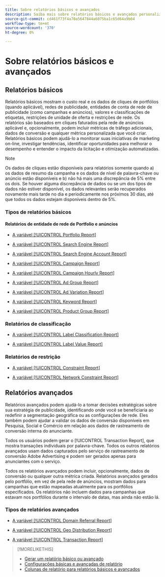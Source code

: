```yaml
---
title: Sobre relatórios básicos e avançados
description: Saiba mais sobre relatórios básicos e avançados personalizáveis.
source-git-commit: cd461f73f4a70a5647844a6075ba1c65d64a9b04
workflow-type: tm+mt
source-wordcount: '370'
ht-degree: 0%

---
```


# Sobre relatórios básicos e avançados

## Relatórios básicos

Relatórios básicos mostram o custo real e os dados de cliques de portfólios (quando aplicável), redes de publicidade, entidades de conta de rede de publicidade (como campanhas e anúncios), valores e classificações de etiquetas, restrições de unidade de oferta e restrições de rede. Os relatórios são baseados em cliques faturados pela rede de anúncios aplicável e, opcionalmente, podem incluir métricas de tráfego adicionais, dados de conversão e qualquer métrica personalizada que você criar. Relatórios básicos podem ajudá-lo a monitorar suas iniciativas de marketing on-line, investigar tendências, identificar oportunidades para melhorar o desempenho e entender o impacto da licitação e otimização automatizadas.

>[!NOTE]
>
>Os dados de cliques estão disponíveis para relatórios somente quando a) os dados de resumo da campanha e os dados de nível de palavra-chave ou anúncio estão disponíveis e b) não há mais uma discrepância de 5% entre os dois. Se houver alguma discrepância de dados ou se um dos tipos de dados não estiver disponível, os dados relevantes serão recuperados novamente mais tarde no dia e periodicamente nos próximos 30 dias, até que todos os dados estejam disponíveis dentro de 5%.

### Tipos de relatórios básicos

#### Relatórios de entidade de rede de Portfolio e anúncios

* [A variável [!UICONTROL Portfolio Report]](/help/search-social-commerce/reports/management/basic-advanced/portfolio-report.md)

* [A variável [!UICONTROL Search Engine Report]](/help/search-social-commerce/reports/management/basic-advanced/search-engine-report.md)

* [A variável [!UICONTROL Search Engine Account Report]](/help/search-social-commerce/reports/management/basic-advanced/search-engine-account-report.md)

* [A variável [!UICONTROL Campaign Report]](/help/search-social-commerce/reports/management/basic-advanced/campaign-report.md)

* [A variável [!UICONTROL Campaign Hourly Report]](/help/search-social-commerce/reports/management/basic-advanced/campaign-hourly-report.md)

* [A variável [!UICONTROL Ad Group Report]](/help/search-social-commerce/reports/management/basic-advanced/ad-group-report.md)

* [A variável [!UICONTROL Ad Variation Report]](/help/search-social-commerce/reports/management/basic-advanced/ad-variation-report.md)

* [A variável [!UICONTROL Keyword Report]](/help/search-social-commerce/reports/management/basic-advanced/keyword-report.md)

* [A variável [!UICONTROL Product Group Report]](/help/search-social-commerce/reports/management/basic-advanced/product-group-report.md)

### Relatórios de classificação

* [A variável [!UICONTROL Label Classification Report]](/help/search-social-commerce/reports/management/basic-advanced/label-classification-report.md)

* [A variável [!UICONTROL Label Value Report]](/help/search-social-commerce/reports/management/basic-advanced/label-value-report.md)

### Relatórios de restrição

* [A variável [!UICONTROL Constraint Report]](/help/search-social-commerce/reports/management/basic-advanced/constraint-report.md)

* [A variável [!UICONTROL Network Constraint Report]](/help/search-social-commerce/reports/management/basic-advanced/network-constraint-report.md)

## Relatórios avançados

Relatórios avançados podem ajudá-lo a tomar decisões estratégicas sobre sua estratégia de publicidade, identificando onde você se beneficiaria ao redefinir a segmentação geográfica ou as configurações de rede. Eles também podem ajudar a validar os dados de conversão disponíveis em Pesquisa, Social e Comércio em relação aos dados de rastreamento de conversão interna do anunciante.

Todos os usuários podem gerar o [!UICONTROL Transaction Report], que mostra transações individuais por palavra-chave. Todos os outros relatórios avançados usam dados capturados pelo serviço de rastreamento de conversão Adobe Advertising e podem ser gerados apenas para anunciantes com o serviço.

Todos os relatórios avançados podem incluir, opcionalmente, dados de conversão ou qualquer outra métrica criada. Relatórios avançados gerados pelo portfólio, em vez de pela rede de anúncios, mostram dados para campanhas que estão mapeadas atualmente para os portfólios especificados. Os relatórios não incluem dados para campanhas que estavam nos portfólios durante o intervalo de datas, mas ainda não estão lá.

### Tipos de relatórios avançados

* [A variável [!UICONTROL Domain Referral Report]](/help/search-social-commerce/reports/management/basic-advanced/domain-referral-report.md)

* [A variável [!UICONTROL Geo Distribution Report]](/help/search-social-commerce/reports/management/basic-advanced/geo-distribution-report.md)

* [A variável [!UICONTROL Transaction Report]](/help/search-social-commerce/reports/management/basic-advanced/transaction-report.md)

>[!MORELIKETHIS]
>
>* [Gerar um relatório básico ou avançado](/help/search-social-commerce/reports/management/basic-advanced/basic-advanced-report-generate.md)
>* [Configurações básicas e avançadas de relatório](/help/search-social-commerce/reports/management/basic-advanced/basic-advanced-report-settings.md)
>* [Colunas de relatório para relatórios básicos e avançados](/help/search-social-commerce/reports/management/basic-advanced/basic-advanced-report-columns.md)

